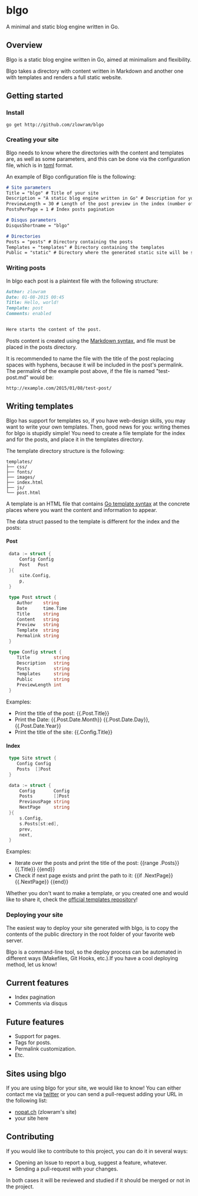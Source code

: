blgo
====

A minimal and static blog engine written in Go.

Overview
--------

Blgo is a static blog engine written in Go, aimed at minimalism and flexibility.

Blgo takes a directory with content written in Markdown and another one with templates
and renders a full static website.

Getting started
---------------

### Install

```
go get http://github.com/zlowram/blgo
```

### Creating your site

Blgo needs to know where the directories with the content and templates are, as well as some parameters, and this
can be done via the configuration file, which is in [toml](https://github.com/toml-lang/toml) format.

An example of Blgo configuration file is the following:

``` Markdown
# Site parameters
Title = "blgo" # Title of your site
Description = "A static blog engine written in Go" # Description for your site
PreviewLength = 30 # Length of the post preview in the index (number of words)
PostsPerPage = 1 # Index posts pagination

# Disqus parameters
DisqusShortname = "blgo"

# Directories
Posts = "posts" # Directory containing the posts
Templates = "templates" # Directory containing the templates
Public = "static" # Directory where the generated static site will be stored
```

### Writing posts

In blgo each post is a plaintext file with the following structure:

``` Markdown
Author: zlowram
Date: 01-08-2015 00:45
Title: Hello, world!
Template: post
Comments: enabled


Here starts the content of the post.
```

Posts content is created using the [Markdown syntax](https://github.com/adam-p/markdown-here/wiki/Markdown-Cheatsheet), and file must be placed in the posts directory.

It is recommended to name the file with the title of the post replacing spaces with hyphens, because it will be included in the post's permalink. The permalink of the example post above, if the file is named "test-post.md" would be:

    http://example.com/2015/01/08/test-post/

## Writing templates

Blgo has support for templates so, if you have web-design skills, you may want to write your own templates. Then, good news for you: writing themes for blgo is stupidly simple! You need to create a file template for the index and for the posts, and place it in the templates directory.

The template directory structure is the following:

```
templates/
├── css/
├── fonts/
├── images/
├── index.html
├── js/
└── post.html
```

A template is an HTML file that contains [Go template syntax](http://golang.org/pkg/text/template/) at the concrete places where you want the content and information to appear.

The data struct passed to the template is different for the index and the posts:

#### Post

``` Go
 data := struct {
     Config Config
     Post   Post
 }{
     site.Config,
     p,
 }

 type Post struct {
 	Author    string
 	Date      time.Time
 	Title     string
 	Content   string
 	Preview   string
 	Template  string
 	Permalink string
 }

 type Config struct {
 	Title         string
 	Description   string
 	Posts         string
 	Templates     string
 	Public        string
 	PreviewLength int
 }
```

 Examples:
  * Print the title of the post: {{.Post.Title}}
  * Print the Date: {{.Post.Date.Month}} {{.Post.Date.Day}}, {{.Post.Date.Year}}
  * Print the title of the site: {{.Config.Title}}


#### Index

``` Go
 type Site struct {
 	Config Config
 	Posts  []Post
 }

 data := struct {
     Config       Config
     Posts        []Post
     PreviousPage string
     NextPage     string
 }{
     s.Config,
     s.Posts[st:ed],
     prev,
     next,
 }
```

 Examples:
  * Iterate over the posts and print the title of the post: {{range .Posts}} {{.Title}} {{end}}
  * Check if next page exists and print the path to it: {{if .NextPage}} {{.NextPage}} {{end}}

Whether you don't want to make a template, or you created one and would like to share it,  check the [official templates repository](http://github.com/zlowram/blgo-templates)!

### Deploying your site

The easiest way to deploy your site generated with blgo, is to copy the contents of the public directory in the root folder of your favorite web server.

Blgo is a command-line tool, so the deploy process can be automated in different ways (Makefiles, Git Hooks, etc.).If you have a cool deploying method, let us know!


Current features
----------------

* Index pagination
* Comments via disqus

Future features
---------------

* Support for pages.
* Tags for posts.
* Permalink customization.
* Etc.

Sites using blgo
----------------

If you are using blgo for your site, we would like to know! You can either contact me via [twitter](http://twitter.com/zlowram_) or you can send a pull-request adding your URL in the following list:

* [nopat.ch](http://nopat.ch) (zlowram's site)
* your site here 

Contributing
------------
If you would like to contribute to this project, you can do it in several ways:

* Opening an Issue to report a bug, suggest a feature, whatever.
* Sending a pull-request with your changes. 

In both cases it will be reviewed and studied if it should be merged or not in the project.
